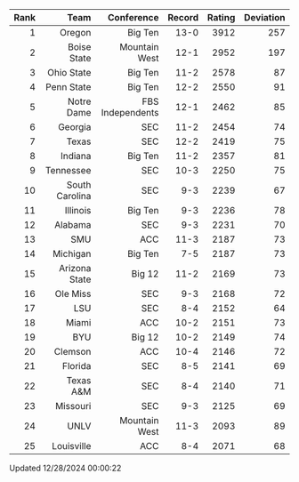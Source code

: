 | Rank  | Team                 | Conference           | Record   | Rating | Deviation |
| ---:  | ---:                 | ---:                 | ---:     | ---:   | ---:      |
| 1     | Oregon               | Big Ten              | 13-0     | 3912   | 257       |
| 2     | Boise State          | Mountain West        | 12-1     | 2952   | 197       |
| 3     | Ohio State           | Big Ten              | 11-2     | 2578   | 87        |
| 4     | Penn State           | Big Ten              | 12-2     | 2550   | 91        |
| 5     | Notre Dame           | FBS Independents     | 12-1     | 2462   | 85        |
| 6     | Georgia              | SEC                  | 11-2     | 2454   | 74        |
| 7     | Texas                | SEC                  | 12-2     | 2419   | 75        |
| 8     | Indiana              | Big Ten              | 11-2     | 2357   | 81        |
| 9     | Tennessee            | SEC                  | 10-3     | 2250   | 75        |
| 10    | South Carolina       | SEC                  | 9-3      | 2239   | 67        |
| 11    | Illinois             | Big Ten              | 9-3      | 2236   | 78        |
| 12    | Alabama              | SEC                  | 9-3      | 2231   | 70        |
| 13    | SMU                  | ACC                  | 11-3     | 2187   | 73        |
| 14    | Michigan             | Big Ten              | 7-5      | 2187   | 73        |
| 15    | Arizona State        | Big 12               | 11-2     | 2169   | 73        |
| 16    | Ole Miss             | SEC                  | 9-3      | 2168   | 72        |
| 17    | LSU                  | SEC                  | 8-4      | 2152   | 64        |
| 18    | Miami                | ACC                  | 10-2     | 2151   | 73        |
| 19    | BYU                  | Big 12               | 10-2     | 2149   | 74        |
| 20    | Clemson              | ACC                  | 10-4     | 2146   | 72        |
| 21    | Florida              | SEC                  | 8-5      | 2141   | 69        |
| 22    | Texas A&M            | SEC                  | 8-4      | 2140   | 71        |
| 23    | Missouri             | SEC                  | 9-3      | 2125   | 69        |
| 24    | UNLV                 | Mountain West        | 11-3     | 2093   | 89        |
| 25    | Louisville           | ACC                  | 8-4      | 2071   | 68        |

Updated 12/28/2024 00:00:22
